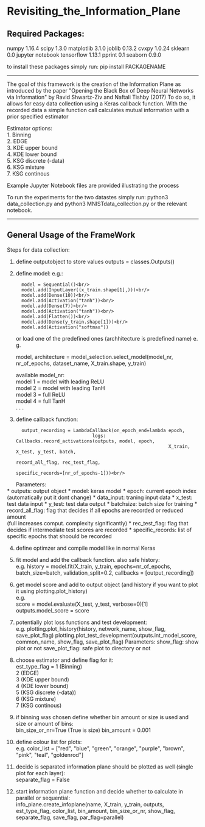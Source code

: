 # Revisiting_the_Information_Plane

## Required Packages:

numpy 1.16.4
scipy 1.3.0
matplotlib 3.1.0
joblib 0.13.2
cvxpy 1.0.24
sklearn 0.0
jupyter notebook
tensorflow 1.13.1
pprint 0.1
seaborn 0.9.0

to install these packages simply run:
pip install PACKAGENAME

---

The goal of this framework is the creation of the Information Plane as introduced by the paper "Opening the Black Box of Deep Neural Networks via Information" by Ravid Shwartz-Ziv and
Naftali Tishby (2017)
To do so, it allows for easy data collection using a Keras callback function.
With the recorded data a simple function call calculates mutual information with a prior specified
estimator

Estimator options:<br/>
    1. Binning<br/>
    2. EDGE<br/>
    3. KDE upper bound<br/>
    4. KDE lower bound<br/>
    5. KSG discrete (-data)<br/>
    6. KSG mixture<br/>
    7. KSG continous<br/>
    

Example Jupyter Notebook files are provided illustrating the process

To run the experiments for the two datastes simply run:
python3 data_collection.py and python3 MNISTdata_collection.py or the relevant notebook.

---

## General Usage of the FrameWork

Steps for data collection:
1. define outputobject to store values
    outputs = classes.Outputs()

2. define model:
e.g.:<br/>

         model = Sequential()<br/>
         model.add(InputLayer((x_train.shape[1],)))<br/>
         model.add(Dense(10))<br/>
         model.add(Activation("tanh"))<br/>
         model.add(Dense(7))<br/>
         model.add(Activation("tanh"))<br/>
         model.add(Flatten())<br/>
         model.add(Dense(y_train.shape[1]))<br/>
         model.add(Activation("softmax"))

   or load one of the predefined ones (archhitecture is predefined name)
   e. g. 
   
    model, architecture = model_selection.select_model(model_nr, nr_of_epochs, dataset_name, X_train.shape, y_train)

   available model_nr: <br/>
   model 1 = model with leading ReLU<br/>
   model 2 = model with leading TanH<br/>
   model 3 = full ReLU<br/>
   model 4 = full TanH<br/>
        .
        .
        .
            
3. define callback function:<br/>
     
         output_recording = LambdaCallback(on_epoch_end=lambda epoch,
                                   logs: Callbacks.record_activations(outputs, model, epoch,
                                                               X_train, X_test, y_test, batch,
                                                               record_all_flag, rec_test_flag,
                                                               specific_records=[nr_of_epochs-1]))<br/>
  &nbsp;&nbsp;&nbsp;&nbsp;&nbsp;&nbsp;Parameters: <br/>
              * outputs: output object
              * model: keras model
              * epoch: current epoch index (automatically put it dont change)
              * data_input: traning input data
              * x_test: test data input
              * y_test: test data output
              * batchsize: batch size for training
              * record_all_flag: flag that decides if all epochs are recorded or
                                 reduced amount <br/> (full increases comput. complexity significantly)
              * rec_test_flag: flag that decides if intermediate test scores are recorded
              * specific_records: list of specific epochs that shoould be recorded
                
4. define optimzer and compile model like in normal Keras

5. fit model and add the callback function. also safe history:<br/>
    e.g. history = model.fit(X_train, y_train, epochs=nr_of_epochs, batch_size=batch,
                        validation_split=0.2, callbacks = [output_recording])
                                                               
6. get model score and add to output object
   (and history if you want to plot it using plotting.plot_history)<br/>
    e.g.<br/>
    score = model.evaluate(X_test, y_test, verbose=0)[1]<br/>
    outputs.model_score = score<br/>                      
                                                                                    
7. potentially plot loss functions and test development:    <br/>
e.g.  plotting.plot_history(history, network_name, show_flag, save_plot_flag)
                plotting.plot_test_development(outputs.int_model_score, common_name, show_flag,
                                               save_plot_flag)
          Parameters: 
              show_flag: show plot or not
              save_plot_flag: safe plot to directory or not
                                                               
8. choose estimator and define flag for it:<br/>
    est_type_flag = 1 (Binning)<br/>
                    2 (EDGE)<br/>
                    3 (KDE upper bound)<br/>
                    4 (KDE lower bound)<br/>
                    5 (KSG discrete (-data))<br/>
                    6 (KSG mixture)<br/>
                    7 (KSG continous)<br/>
                    
9. if binning was chosen define whether bin amount or size is used and size or amount of bins:<br/>
    bin_size_or_nr=True (True is size)
    bin_amount = 0.001
    
10. define colour list for plots:<br/>
     e.g. color_list = ["red", "blue", "green", "orange", "purple",
                        "brown", "pink", "teal", "goldenrod"]
   
11. decide is separated information plane should be plotted as well (single plot for each layer):<br/>
     separate_flag = False
                                                               
12. start information plane function and decide whether to calculate in parallel or sequential:<br/>
    info_plane.create_infoplane(name, X_train, y_train, outputs,
                                est_type_flag, color_list, bin_amount,
                                bin_size_or_nr, show_flag,
                                separate_flag,
                                save_flag, par_flag=parallel)
